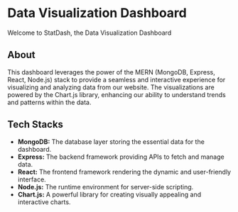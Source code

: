 # Data Visualization Dashboard

Welcome to StatDash, the Data Visualization Dashboard 

## About
This dashboard leverages the power of the MERN (MongoDB, Express, React, Node.js) stack to provide a seamless and interactive experience for visualizing and analyzing data from our website. The visualizations are powered by the Chart.js library, enhancing our ability to understand trends and patterns within the data.

## Tech Stacks
- **MongoDB:** The database layer storing the essential data for the dashboard.
- **Express:** The backend framework providing APIs to fetch and manage data.
- **React:** The frontend framework rendering the dynamic and user-friendly interface.
- **Node.js:** The runtime environment for server-side scripting.
- **Chart.js:** A powerful library for creating visually appealing and interactive charts.

